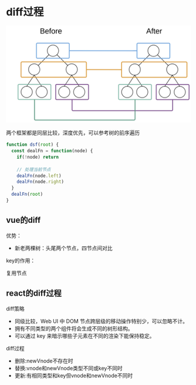 # diff过程

![img](../images/KHYAuV.png)

两个框架都是同层比较，深度优先，可以参考树的前序遍历

```js
function dsf(root) {
  const dealFn = function(node) {
    if(!node) return

    // 处理当前节点
    dealFn(node.left)
    dealFn(node.right)
  }
  dealFn(root)
}
```

## vue的diff

优势：

- 新老两棵树：头尾两个节点，四节点间对比

key的作用：

复用节点

## react的diff过程

diff策略

- 同级比较，Web UI 中 DOM 节点跨层级的移动操作特别少，可以忽略不计。
- 拥有不同类型的两个组件将会生成不同的树形结构。
- 可以通过 key 来暗示哪些子元素在不同的渲染下能保持稳定。

diff过程

- 删除:newVnode不存在时
- 替换:vnode和newVnode类型不同或key不同时
- 更新:有相同类型和key但vnode和newVnode不同时

